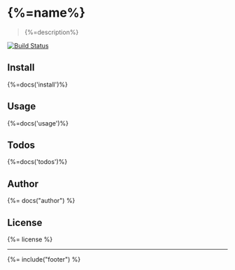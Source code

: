 # {%=name%}
> {%=description%}

[![Build Status](https://travis-ci.com/stefanwalther/flyway-rest.svg?token=TZqzixzw8fNEmLqzKqhL&branch=master)](https://travis-ci.com/stefanwalther/flyway-rest)

## Install
{%=docs('install')%}

## Usage
{%=docs('usage')%}

## Todos
{%=docs('todos')%}

## Author
{%= docs("author") %}

## License
{%= license %}

***

{%= include("footer") %}

